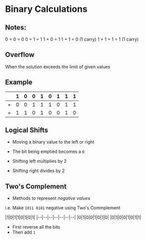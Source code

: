 # Binary Calculations

## Notes:
0 + 0 = 0
0 + 1 = 1
1 + 0 = 1
1 + 1 = 0 (1 carry)
1 + 1 + 1 = 1 (1 carry)

## Overflow
When the solution exceeds the limit of given values

## Example

| | 1 | 0 | 0 | 1 | 0 | 1 | 1 | 1 |
|--|--|--|--|--|--|--|--|--|
| + | 0 | 0 | 1 | 1 | 1 | 0 | 1 | 1 |
| = | 1| 1| 0| 1| 0| 0| 1| 0|

## Logical Shifts
- Moving a binary value to the left or right
- The bit being emptied becomes a `0`

- Shifting left multiplies by 2
- Shifting right divides by 2

## Two's Complement
- Methods to represent *negative values*

i.e.
Make `1011 0101` negative using Two's Commplement

|1|0|1|1|0|1|0|1|
|--|--|--|--|--|--|--|
|0|1|0|0|1|0|1|0|
|0|1|0|0|1|0|1|1|

- First reverse all the bits
- Then add `1`
